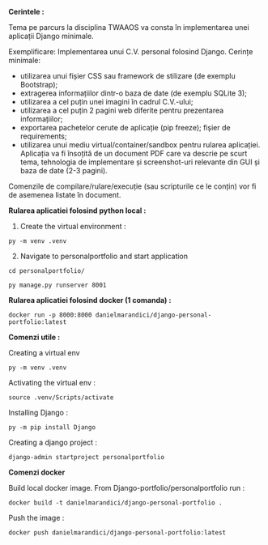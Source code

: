 **Cerintele :**

Tema pe parcurs la disciplina TWAAOS va consta în implementarea unei aplicații Django minimale.

Exemplificare:
Implementarea unui C.V. personal folosind Django. Cerințe minimale: 
- utilizarea unui fișier CSS sau framework de stilizare (de exemplu Bootstrap);
- extragerea informațiilor dintr-o baza de date (de exemplu SQLite 3);
- utilizarea a cel puțin unei imagini în cadrul C.V.-ului;
- utilizarea a cel puțin 2 pagini web diferite pentru prezentarea informațiilor;
- exportarea pachetelor cerute de aplicație (pip freeze); fișier de requirements;
- utilizarea unui mediu virtual/container/sandbox pentru rularea aplicației.
Aplicația va fi însoțită de un document PDF care va descrie pe scurt tema, tehnologia de implementare și screenshot-uri relevante din GUI și baza de date (2-3 pagini). 

Comenzile de compilare/rulare/execuție (sau scripturile ce le conțin) vor fi de asemenea listate în document.


**Rularea aplicatiei folosind python local :**

1. Create the virtual environment :
```
py -m venv .venv
```
2. Navigate to personalportfolio and start application
```
cd personalportfolio/
```
```
py manage.py runserver 8001
```

**Rularea aplicatiei folosind docker (1 comanda) :**
```
docker run -p 8000:8000 danielmarandici/django-personal-portfolio:latest
```

**Comenzi utile :**

Creating a virtual env 
```
py -m venv .venv
```

Activating the virtual env :
```
source .venv/Scripts/activate
```

Installing Django :
```
py -m pip install Django
```

Creating a django project :
```
django-admin startproject personalportfolio
```

**Comenzi docker**

Build local docker image.
From Django-portfolio/personalportfolio run :
```
docker build -t danielmarandici/django-personal-portfolio .
```

Push the image :
``` 
docker push danielmarandici/django-personal-portfolio:latest 
```
